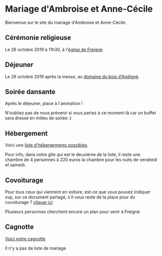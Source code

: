 # Mariage d'Ambroise et Anne-Cécile
Bienvenue sur le site du mariage d'Ambroise et Anne-Cécile.

## Cérémonie religieuse
Le 26 octobre 2019 à 11h30, à l'[église de Freigné](https://goo.gl/maps/MJmKhUfzm3yz6T9f7).

## Déjeuner
Le 26 octobre 2019 après la messe, au [domaine du bois d'Andigné](https://goo.gl/maps/JcmzQiuye6bSNTL26).

## Soirée dansante
Après le déjeuner, place à l'animation ! 

N'oubliez pas de nous prévenir si vous partez à ce moment-là car un buffet sera dressé en milieu de soirée :)


## Hébergement
Voici une [liste d'hébergements possibles](https://docs.google.com/document/d/1cqBX0ITvQOuT30zKJ0c0nXJIpmRRLyeO6kibcsGiXkg/edit?usp=sharing).

Pour info, dans notre gîte qui est le deuxième de la liste, il reste une chambre de 4 personnes à 220 euros la chambre pour les nuits de vendredi et samedi.

## Covoiturage
Pour tous ceux qui viennent en voiture, est-ce que vous pouvez indiquer svp, sur ce document partagé, s'il vous reste de la place pour du covoiturage ? [cliquer ici](https://docs.google.com/spreadsheets/d/1jAHDSPy1zQavXL1UBQ1V5UGBEgkdjLG5WO9WnqZPBoQ/edit#gid=1979619834) 

Plusieurs personnes cherchent encore un plan pour venir à Freigné.

## Cagnotte
[Voici notre cagnotte ](https://paypal.me/pools/c/8i3iT06JLT)

Il n'y a pas de liste de mariage
